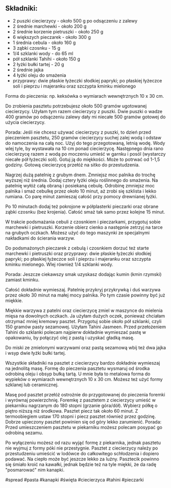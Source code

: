## Składniki:
- 2 puszki ciecierzycy - około 500 g po odsączeniu z zalewy
- 2 średnie marchewki - około 200 g
- 2 średnie korzenie pietruszki - około 250 g
- 6 większych pieczarek - około 300 g
- 1 średnia cebula - około 160 g
- 3 ząbki czosnku - 15 g
- 1/4 szklanki wody - do 65 ml
- pół szklanki Tahihi - około 150 g
- 2 łyżki bułki tartej - 20 g
- 2 średnie jajka
- 4 łyżki oleju do smażenia
- przyprawy: dwie płaskie łyżeczki słodkiej papryki; po płaskiej łyżeczce soli i pieprzu i majeranku oraz szczypta kminku mielonego

Forma do pieczenia: np. keksówka o wymiarach wewnętrznych 10 x 30 cm.

Do zrobienia pasztetu potrzebujesz około 500 gramów ugotowanej ciecierzycy. Użyłam tym razem ciecierzycy z puszki. Dwie puszki o wadze 400 gramów po odsączeniu zalewy dały mi niecałe 500 gramów gotowej do użycia ciecierzycy. 

Porada: Jeśli nie chcesz używać ciecierzycy z puszki, to dzień przed pieczeniem pasztetu, 250 gramów ciecierzycy suchej zalej wodą i odstaw do namoczenia na całą noc. Użyj do tego przegotowaną, letnią wodę. Wody wlej tyle, by wystawała na 10 cm ponad ciecierzycę. Następnego dnia rano ciecierzycę razem z wodą po moczeniu umieść w garnku i posól (wystarczy niecałe pół łyżeczki soli). Gotuj ją do miękkości. Może to potrwać od 1-1,5 godziny. Gotową ciecierzycę przełóż na sitko do przestudzenia.  

Nagrzej dużą patelnię z grubym dnem. Zmniejsz moc palnika do trochę wyższej niż średnia. Dodaj cztery łyżki oleju roślinnego do smażenia. Na patelnię wyłóż całą obraną i posiekaną cebulę. Odrobinę zmniejsz moc palnika i smaż cebulkę przez około 10 minut, aż zrobi się szklista i lekko rumiana. Co parę minut zamieszaj całość przy pomocy drewnianej łyżki.

Po 10 minutach dodaj też pokrojone w półplasterki pieczarki oraz obrane ząbki czosnku (bez krojenia). Całość smaż tak samo przez kolejne 15 minut.

W trakcie podsmażania cebuli z czosnkiem i pieczarkami, przygotuj sobie marchewki i pietruszki. Korzenie obierz cienko a następnie zetrzyj na tarce na grubych oczkach. Możesz użyć do tego maszynki ze specjalnymi nakładkami do ścierania warzyw. 

Do podsmażonych pieczarek z cebulą i czosnkiem dorzuć też starte marchewki i pietruszki oraz przyprawy: dwie płaskie łyżeczki słodkiej papryki; po płaskiej łyżeczce soli i pieprzu i majeranku oraz szczypta kminku mielonego. Wlej również 1/4 szklanki wody. 

Porada: Jeszcze ciekawszy smak uzyskasz dodając kumin (kmin rzymski) zamiast kminku. 

Całość dokładnie wymieszaj. Patelnię przykryj przykrywką i duś warzywa przez około 30 minut na małej mocy palnika. Po tym czasie powinny być już miękkie. 

Miękkie warzywa z patelni oraz ciecierzycę zmiel w maszynce do mielenia mięsa na dowolnych oczkach. Ja użyłam dużych oczek, ponieważ chciałam otrzymać mniej kremowy pasztet. Przygotuj sobie około pół szklanki, czyli 150 gramów pasty sezamowej. Użyłam Tahini Jasmeen. Przed przełożeniem Tahini do szklanki polecam najpierw dokładnie wymieszać pastę w opakowaniu, by połączyć olej z pastą i uzyskać gładką masę. 

Do miski ze zmielonymi warzywami oraz pastą sezamową wbij też dwa jajka i wsyp dwie łyżki bułki tartej. 

Wszystkie składniki na pasztet z ciecierzycy bardzo dokładnie wymieszaj na jednolitą masę. Formę do pieczenia pasztetu wysmaruj od środka odrobiną oleju i obsyp bułką tartą. U mnie była to metalowa forma do wypieków o wymiarach wewnętrznych 10 x 30 cm. Możesz też użyć formy szklanej lub ceramicznej. 

Masę pod pasztet przełóż ostrożnie do przygotowanej do pieczenia foremki i wyrównaj powierzchnię. Foremkę z pasztetem z ciecierzycy umieść w piekarniku nagrzanym do 180 stopni (grzanie góra/dół). Wybierz półkę o piętro niższą niż środkowa. Pasztet piecz tak około 60 minut. Z termoobiegiem ustaw 170 stopni i piecz pasztet również przez godzinę. Dobrze upieczony pasztet powinien się od góry lekko zarumienić. 
Porada: Przed umieszczeniem pasztetu w piekarniku możesz polecam posypać go odrobiną sezamu. 

Po wyłączeniu możesz od razu wyjąć formę z piekarnika, jednak pasztetu nie wyjmuj z formy póki nie przestygnie. Pasztet z ciecierzycy należy po przestudzeniu umieścić w lodówce do całkowitego schłodzenia i dopiero podawać. Na ciepło może być jeszcze lekko za luźny. Pasztecik powinno się śmiało kroić na kawałki, jednak będzie też na tyle miękki, że da radę "posmarować" nim kanapki. 

#spread #pasta #kanapki #święta #ciecierzyca #tahini #pieczarki 
